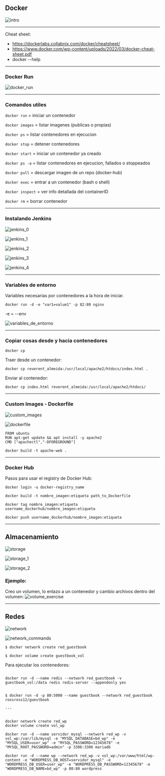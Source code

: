 ## Docker

![intro](./pictures/intro.png)

---

Cheat sheet:
* https://dockerlabs.collabnix.com/docker/cheatsheet/
* https://www.docker.com/wp-content/uploads/2022/03/docker-cheat-sheet.pdf
* docker --help

---

### Docker Run

![docker_run](./pictures/docker_run.png)

---

### Comandos utiles

``docker run`` = iniciar un contenedor 

``docker images`` = listar imagenes (publicas o propias)

``docker ps`` = listar contenedores en ejecucion

``docker stop`` = detener contenedores

``docker start`` = iniciar un contenedor ya creado

``docker ps -a`` = listar contenedores en ejecucion, fallados o stoppeados

``docker pull`` = descargar imagen de un repo (docker-hub)

``docker exec`` = entrar a un contenedor (bash o shell)

``docker inspect`` = ver info detallada del containerID

``docker rm`` = borrar contenedor


---

### Instalando Jenkins

![jenkins_0](./pictures/jenkins_0.png)

![jenkins_1](./pictures/jenkins_1.png)

![jenkins_2](./pictures/jenkins_2.png)

![jenkins_3](./pictures/jenkins_3.png)

![jenkins_4](./pictures/jenkins_4.png)


---

### Variables de entorno

Variables necesarias por contenedores a la hora de iniciar.

``docker run -d -e "var1=value1" -p 82:80 nginx``

-e = --env

![variables_de_entorno](./pictures/variables_de_entorno.png)

---

### Copiar cosas desde y hacia contenedores

``docker cp``

Traer desde un contenedor:

``docker cp reverent_almeida:/usr/local/apache2/htdocs/index.html .``

Enviar al contenedor:

``docker cp index.html reverent_almeida:/usr/local/apache2/htdocs/``


---

### Custom Images - Dockerfile


![custom_images](./pictures/custom_images.png)


![dockerfile](./pictures/dockerfile.png)


```
FROM ubuntu     
RUN apt-get update && apt install -y apache2       
CMD ["apachectl","-DFOREGROUND"]    
```

``docker build -t apache-web .``


---

### Docker Hub


Pasos para usar el registry de Docker Hub:

```
docker login -u docker-registry_name

docker build -t nombre_imagen:etiqueta path_to_Dockerfile

docker tag nombre_imagen:etiqueta username_dockerhub/nombre_imagen:etiqueta

docker push username_dockerhub/nombre_imagen:etiqueta
```

---

## Almacenamiento

![storage](./pictures/storage.png)


![storage_1](./pictures/storage_1.png)


![storage_2](./pictures/storage_2.png)

### Ejemplo:
Creo un volumen, lo enlazo a un contenedor y cambio archivos dentro del volumen:
![volume_exercise](./pictures/volume_exercise.png)


---

## Redes

![network](./pictures/network.png)

![network_commands](./pictures/network_commands.png)


`$ docker network create red_guestbook`

`$ docker volume create guestbook_vol`   

Para ejecutar los contenedores:

```

docker run -d --name redis --network red_guestbook -v guestbook_vol:/data redis redis-server --appendonly yes


$ docker run -d -p 80:5000 --name guestbook --network red_guestbook roxsross12/guestbook

---


docker network create red_wp
docker volume create vol_wp

docker run -d --name servidor_mysql --network red_wp -v vol_wp:/var/lib/mysql -e "MYSQL_DATABASE=bd_wp" -e "MYSQL_USER=user_wp" -e "MYSQL_PASSWORD=12345678" -e "MYSQL_ROOT_PASSWORD=admin" -p 3306:3306 mariadb

docker run -d --name wp --network red_wp -v vol_wp:/var/www/html/wp-content -e "WORDPRESS_DB_HOST=servidor_mysql" -e "WORDPRESS_DB_USER=user_wp" -e "WORDPRESS_DB_PASSWORD=12345678" -e "WORDPRESS_DB_NAME=bd_wp" -p 80:80 wordpress

